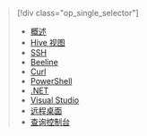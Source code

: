 > [!div class="op_single_selector"]
> * [概述](../articles/hdinsight/hadoop/hdinsight-use-hive.md)
> * [Hive 视图](../articles/hdinsight/hadoop/apache-hadoop-use-hive-ambari-view.md)
> * [SSH](../articles/hdinsight/hdinsight-hadoop-use-hive-ssh.md)
> * [Beeline](../articles/hdinsight/hadoop/apache-hadoop-use-hive-beeline.md)
> * [Curl](../articles/hdinsight/hadoop/apache-hadoop-use-hive-curl.md)
> * [PowerShell](../articles/hdinsight/hadoop/apache-hadoop-use-hive-powershell.md)
> * [.NET](../articles/hdinsight/hadoop/apache-hadoop-use-hive-dotnet-sdk.md)
> * [Visual Studio](../articles/hdinsight/hadoop/apache-hadoop-use-hive-visual-studio.md)
> * [远程桌面](../articles/hdinsight/hadoop/apache-hadoop-use-hive-remote-desktop.md)
> * [查询控制台](../articles/hdinsight/hadoop/apache-hadoop-use-hive-query-console.md)
> 
>